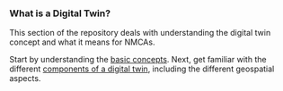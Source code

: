 ### What is a Digital Twin?

This section of the repository deals with understanding the digital twin concept and what it means for NMCAs.

Start by understanding the [basic concepts](digital-twin-nmca-cookbook/what-is-a-digital-twin/the-digital-twin-concept.md). Next, get familiar with the different [components of a digital twin](digital-twin-nmca-cookbook/what-is-a-digital-twin/digital-twin-components.md), including the different geospatial aspects. 



